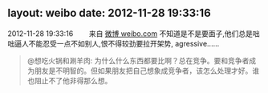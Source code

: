layout: weibo
date: 2012-11-28 19:33:16
---
<meta name="referrer" content="no-referrer" />

2012-11-28 19:33:16  &nbsp;&nbsp;&nbsp;&nbsp;&nbsp;&nbsp; 来自 <a href="http://weibo.com/" rel="nofollow">微博 weibo.com</a>
不知道是不是要面子,他们总是咄咄逼人不能忍受一点不如别人,恨不得较劲要拉开架势, agressive......
>  @想吃火锅和涮羊肉: 为什么什么东西都要比啊？总在竞争。要和竞争者成为朋友是不明智的。但如果朋友把自己想象成竞争者，该怎么处理才好。谁也阻止不了他非得那么想。 ​​​
